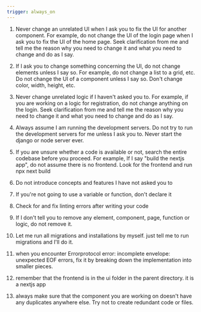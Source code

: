 ```yaml
---
trigger: always_on
---
```


1. Never change an unrelated UI when I ask you to fix the UI for another component. For example, do not change the UI of the login page when I ask you to fix the UI of the home page. Seek clarification from me and tell me the reason why you need to change it and what you need to change and do as I say.

2. If I ask you to change something concerning the UI, do not change elements unless I say so. For example, do not change a list to a grid, etc. Do not change the UI of a component unless I say so. Don't change color, width, height, etc.

3. Never change unrelated logic if I haven't asked you to. For example, if you are working on a logic for registration, do not change anything on the login. Seek clarification from me and tell me the reason why you need to change it and what you need to change and do as I say.

4. Always assume I am running the development servers. Do not try to run the development servers for me unless I ask you to. Never start the django or node server ever.

5. If you are unsure whether a code is available or not, search the entire codebase before you proceed. For example, If I say "build the nextjs app", do not assume there is no frontend. Look for the frontend and run npx next build

6. Do not introduce concepts and features I have not asked you to

7. If you're not going to use a variable or function, don't declare it

8. Check for and fix linting errors after writing your code

9. If I don't tell you to remove any element, component, page, function or logic, do not remove it.

10. Let me run all migrations and installations by myself. just tell me to run migrations and I'll do it. 

11. when you encounter Errorprotocol error: incomplete envelope: unexpected EOF errors, fix it by breaking down the implementation into smaller pieces.

13. remember that the frontend is in the ui folder in the parent directory. it is a nextjs app

14. always make sure that the component you are working on doesn't have any duplicates anywhere else. Try not to create redundant code or files.